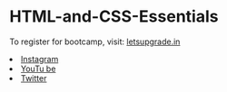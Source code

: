 # HTML-and-CSS-Essentials

To register for bootcamp, visit:
<a href="https://letsupgrade.in"> letsupgrade.in</a>
<li><a href=
"https://instagram.com/letsupgrade.in?utm_medium=copy_link
/?hl=en">Instagram</a>
<li><a
href=
"https://youtube.com/c/LetsUpgrade">YouTu
be</a>
<li><a href=
"https://twitter.com/LetsUpgrade_in">Twitter</a>

